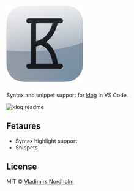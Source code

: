<h1><img alt="klog icon" src="/resource/klog%20icon.png" width="200"></h1>

Syntax and snippet support for [klog](https://github.com/jotaen/klog) in VS Code.

![klog readme](https://user-images.githubusercontent.com/7542961/113064610-a187b400-91b7-11eb-9262-c354bc4b5a24.gif)

## Fetaures
- Syntax highlight support
- Snippets

## License
MIT © [Vladimirs Nordholm](https://github.com/vladdeSV)
